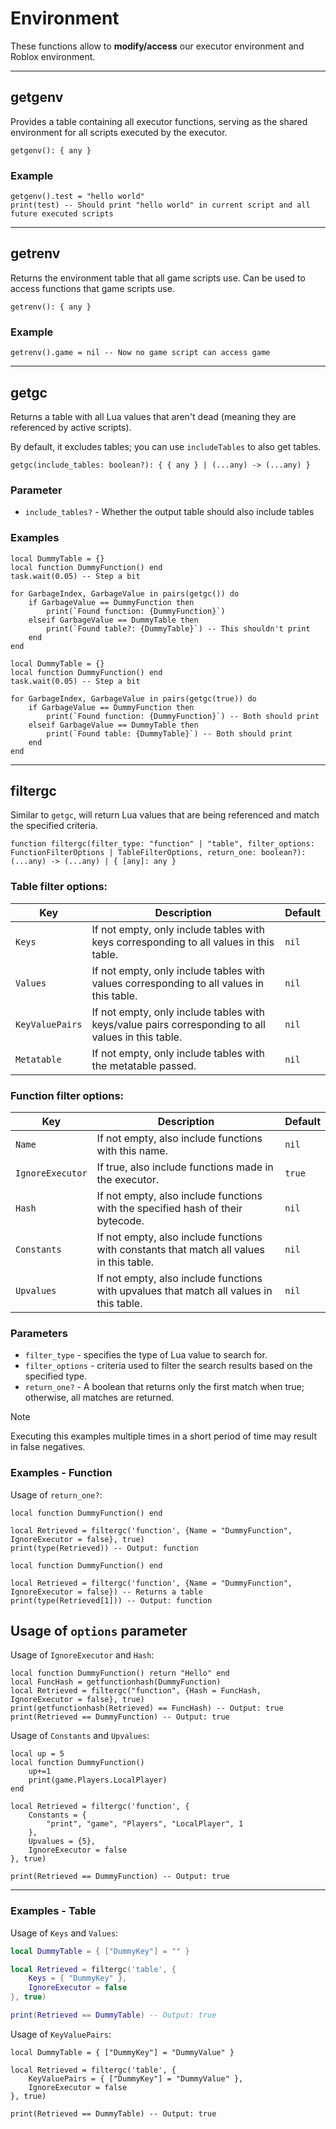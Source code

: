 # Environment

These functions allow to **modify/access** our executor environment and Roblox environment.

---

## getgenv

Provides a table containing all executor functions, serving as the shared environment for all scripts executed by the executor.

```luau
getgenv(): { any }
```

### Example

```luau
getgenv().test = "hello world"
print(test) -- Should print "hello world" in current script and all future executed scripts
```

---

## getrenv

Returns the environment table that all game scripts use. Can be used to access functions that game scripts use.

```luau
getrenv(): { any }
```

### Example

```luau
getrenv().game = nil -- Now no game script can access game
```

---

## getgc

Returns a table with all Lua values that aren't dead (meaning they are referenced by active scripts).

By default, it excludes tables; you can use `includeTables` to also get tables.

```luau
getgc(include_tables: boolean?): { { any } | (...any) -> (...any) }
```

### Parameter

- `include_tables?` - Whether the output table should also include tables

### Examples

```luau
local DummyTable = {}
local function DummyFunction() end
task.wait(0.05) -- Step a bit

for GarbageIndex, GarbageValue in pairs(getgc()) do
    if GarbageValue == DummyFunction then
        print(`Found function: {DummyFunction}`)
    elseif GarbageValue == DummyTable then
        print(`Found table?: {DummyTable}`) -- This shouldn't print
    end
end
```

```luau
local DummyTable = {}
local function DummyFunction() end
task.wait(0.05) -- Step a bit

for GarbageIndex, GarbageValue in pairs(getgc(true)) do
    if GarbageValue == DummyFunction then
        print(`Found function: {DummyFunction}`) -- Both should print
    elseif GarbageValue == DummyTable then
        print(`Found table: {DummyTable}`) -- Both should print
    end
end
```

---

## filtergc

Similar to `getgc`, will return Lua values that are being referenced and match the specified criteria.

```luau
function filtergc(filter_type: "function" | "table", filter_options: FunctionFilterOptions | TableFilterOptions, return_one: boolean?): (...any) -> (...any) | { [any]: any }
```

### Table filter options:

| Key            | Description                                                                                       | Default |
| -------------- | ------------------------------------------------------------------------------------------------- | ------- |
| `Keys`         | If not empty, only include tables with keys corresponding to all values in this table.             |  `nil`  |
| `Values`       | If not empty, only include tables with values corresponding to all values in this table.           |  `nil`  |
| `KeyValuePairs`| If not empty, only include tables with keys/value pairs corresponding to all values in this table. |  `nil`  |
| `Metatable`    | If not empty, only include tables with the metatable passed.                                       |  `nil`  |

### Function filter options:

| Key             | Description                                                                             | Default |
| --------------- | --------------------------------------------------------------------------------------- | ------- |
| `Name`          | If not empty, also include functions with this name.                                     |  `nil`  |
| `IgnoreExecutor`| If true, also include functions made in the executor.                                    |  `true` |
| `Hash`          | If not empty, also include functions with the specified hash of their bytecode.                  |  `nil`  |
| `Constants`     | If not empty, also include functions with constants that match all values in this table. |  `nil`  |
| `Upvalues`      | If not empty, also include functions with upvalues that match all values in this table.  |  `nil`  |

### Parameters

- `filter_type` - specifies the type of Lua value to search for.
- `filter_options` - criteria used to filter the search results based on the specified type.
- `return_one?` - A boolean that returns only the first match when true; otherwise, all matches are returned.

> [!NOTE]
> Executing this examples multiple times in a short period of time may result in false negatives.

### Examples - Function

Usage of `return_one?`:
```luau
local function DummyFunction() end

local Retrieved = filtergc('function', {Name = "DummyFunction", IgnoreExecutor = false}, true)
print(type(Retrieved)) -- Output: function
```

```luau
local function DummyFunction() end

local Retrieved = filtergc('function', {Name = "DummyFunction", IgnoreExecutor = false}) -- Returns a table
print(type(Retrieved[1])) -- Output: function
```

## Usage of `options` parameter

Usage of `IgnoreExecutor` and `Hash`:
```luau
local function DummyFunction() return "Hello" end
local FuncHash = getfunctionhash(DummyFunction)
local Retrieved = filtergc("function", {Hash = FuncHash, IgnoreExecutor = false}, true)
print(getfunctionhash(Retrieved) == FuncHash) -- Output: true
print(Retrieved == DummyFunction) -- Output: true
```

Usage of `Constants` and `Upvalues`:
```luau
local up = 5
local function DummyFunction() 
    up+=1
    print(game.Players.LocalPlayer)
end

local Retrieved = filtergc('function', { 
    Constants = {
        "print", "game", "Players", "LocalPlayer", 1
    },
    Upvalues = {5},
    IgnoreExecutor = false
}, true)

print(Retrieved == DummyFunction) -- Output: true
```

---

### Examples - Table

Usage of `Keys` and `Values`:
```lua
local DummyTable = { ["DummyKey"] = "" }

local Retrieved = filtergc('table', {
    Keys = { "DummyKey" },
    IgnoreExecutor = false
}, true)

print(Retrieved == DummyTable) -- Output: true
```

Usage of `KeyValuePairs`:
```luau
local DummyTable = { ["DummyKey"] = "DummyValue" }

local Retrieved = filtergc('table', {
    KeyValuePairs = { ["DummyKey"] = "DummyValue" },
    IgnoreExecutor = false
}, true)

print(Retrieved == DummyTable) -- Output: true
```
